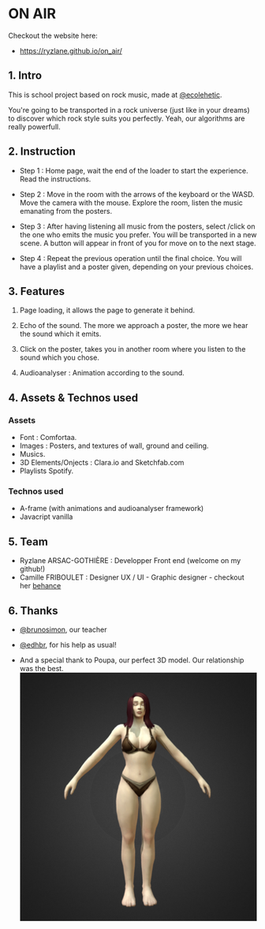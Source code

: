# ON AIR 
Checkout the website here:
- https://ryzlane.github.io/on_air/

##  1. Intro

This is school project based on rock music, made at [@ecolehetic](https://github.com/ecolehetic).

You're going to be transported in a rock universe (just like in your dreams) to discover which rock style suits you perfectly. Yeah, our algorithms are really powerfull.

## 2. Instruction

 - Step 1 : Home page, wait the end of the loader to start the experience. Read the instructions.
 
 - Step 2 : Move in the room with the arrows of the keyboard or the WASD. Move the camera with the mouse. Explore the room, listen the music emanating from the posters. 

 - Step 3 : After having listening all music from the posters, select /click on the one who emits the music you prefer. You will be transported in a new scene. A button will appear in front of you for move on to the next stage. 

 - Step 4 :  Repeat the previous operation until the final choice. You will have a playlist and a poster given, depending on your previous choices. 

## 3. Features

1. Page loading, it allows the page to generate it behind. 

2. Echo of the sound. The more we approach a poster, the more we hear the sound which it emits. 

3. Click on the poster, takes you in another room where you listen to the sound which you chose. 

4. Audioanalyser : Animation according to the sound. 

## 4. Assets & Technos used

### Assets
- Font :  Comfortaa. 
- Images  :  Posters, and textures of wall, ground and ceiling. 
- Musics.
- 3D Elements/Onjects : Clara.io and Sketchfab.com
- Playlists Spotify.

### Technos used
- A-frame (with animations and audioanalyser framework)
- Javacript vanilla

## 5. Team

- Ryzlane ARSAC-GOTHIÈRE : Developper Front end (welcome on my github!)
- Camille FRIBOULET : Designer UX / UI - Graphic designer - checkout her [behance](https://www.behance.net/camillefri8e26)

## 6. Thanks 

- [@brunosimon](https://github.com/brunosimon), our teacher

- [@edhbr](https://github.com/edhbr), for his help as usual! 

 - And a special thank to Poupa, our perfect 3D model. Our relationship was the best. 
 ![Poupa](https://github.com/Ryzlane/on_air/raw/master/src/img/poupa.png "Poupa")

